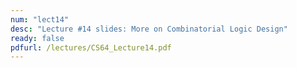```yaml
---
num: "lect14"
desc: "Lecture #14 slides: More on Combinatorial Logic Design"
ready: false
pdfurl: /lectures/CS64_Lecture14.pdf
---
```


